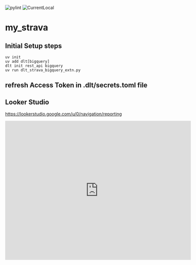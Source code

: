 ![pylint](https://img.shields.io/badge/pylint-6.07-red)
![CurrentLocal](https://img.shields.io/badge/machine-Latitude-brightgreen)

# my_strava



## Initial Setup steps

```
uv init
uv add dlt[bigquery]
dlt init rest_api bigquery
uv run dlt_strava_bigquery_extn.py

```

## refresh Access Token in .dlt/secrets.toml file


## Looker Studio

https://lookerstudio.google.com/u/0/navigation/reporting

<iframe width="600" height="450" src="https://lookerstudio.google.com/embed/reporting/f472dda8-c0e5-45c6-a52f-95eee12d3e1a/page/6fqPF" frameborder="0" style="border:0" allowfullscreen sandbox="allow-storage-access-by-user-activation allow-scripts allow-same-origin allow-popups allow-popups-to-escape-sandbox"></iframe>
